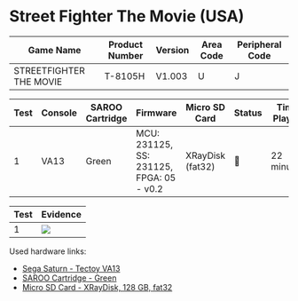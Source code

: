 # Street Fighter The Movie (USA)

| Game Name               | Product Number | Version | Area Code | Peripheral Code |
| ----------------------- | -------------- | ------- | --------- | --------------- |
| STREETFIGHTER THE MOVIE | T-8105H        | V1.003  | U         | J               |

| Test | Console | SAROO Cartridge | Firmware                                 | Micro SD Card    | Status | Time Played |
| ---- | ------- | --------------- | ---------------------------------------- | ---------------- | ------ | ----------- |
| 1    | VA13    | Green           | MCU: 231125, SS: 231125, FPGA: 05 - v0.2 | XRayDisk (fat32) | :100:  | 22 minutes  |

| Test | Evidence                                                                                         |
| ---- | ------------------------------------------------------------------------------------------------ |
| 1    | [![](https://img.youtube.com/vi/l-vb9AuK0XM/0.jpg)](https://www.youtube.com/watch?v=l-vb9AuK0XM) |

Used hardware links:

- [Sega Saturn - Tectoy VA13](../../../../Info/Consoles/VA13/README.md)
- [SAROO Cartridge - Green](../../../../Info/Cartridges/RetroGameParadiseStore/1.32F/README.md)
- [Micro SD Card - XRayDisk, 128 GB, fat32](../../../../Info/SdCards/XRayDisk/128GB/fat32/README.md)
